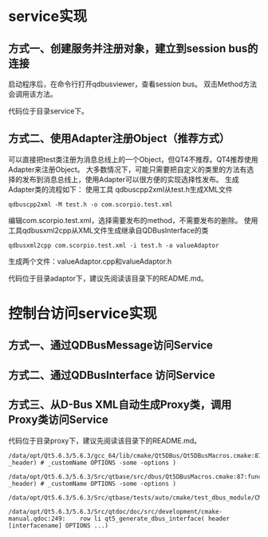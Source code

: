 # service实现

## 方式一、创建服务并注册对象，建立到session bus的连接

启动程序后，在命令行打开qdbusviewer，查看session bus。
双击Method方法会调用该方法。

代码位于目录service下。

## 方式二、使用Adapter注册Object（推荐方式）

可以直接把test类注册为消息总线上的一个Object，但QT4不推荐。QT4推荐使用Adapter来注册Object。
大多数情况下，可能只需要把自定义的类里的方法有选择的发布到消息总线上，使用Adapter可以很方便的实现选择性发布。
生成Adapter类的流程如下：
使用工具 qdbuscpp2xml从test.h生成XML文件

```
qdbuscpp2xml -M test.h -o com.scorpio.test.xml
```

编辑com.scorpio.test.xml，选择需要发布的method，不需要发布的删除。
使用工具qdbusxml2cpp从XML文件生成继承自QDBusInterface的类

```
qdbusxml2cpp com.scorpio.test.xml -i test.h -a valueAdaptor
```

生成两个文件：valueAdaptor.cpp和valueAdaptor.h

代码位于目录adaptor下，建议先阅读该目录下的README.md。

# 控制台访问service实现

## 方式一、通过QDBusMessage访问Service

## 方式二、通过QDBusInterface 访问Service

## 方式三、从D-Bus XML自动生成Proxy类，调用Proxy类访问Service

代码位于目录proxy下，建议先阅读该目录下的README.md。

```text
/data/opt/Qt5.6.3/5.6.3/gcc_64/lib/cmake/Qt5DBus/Qt5DBusMacros.cmake:87:function(QT5_GENERATE_DBUS_INTERFACE _header) # _customName OPTIONS -some -options )

/data/opt/Qt5.6.3/5.6.3/Src/qtbase/src/dbus/Qt5DBusMacros.cmake:87:function(QT5_GENERATE_DBUS_INTERFACE _header) # _customName OPTIONS -some -options )

/data/opt/Qt5.6.3/5.6.3/Src/qtbase/tests/auto/cmake/test_dbus_module/CMakeLists.txt:22:qt5_generate_dbus_interface(
    
/data/opt/Qt5.6.3/5.6.3/Src/qtdoc/doc/src/development/cmake-manual.qdoc:249:    row li qt5_generate_dbus_interface( header [interfacename] OPTIONS ...)
```

